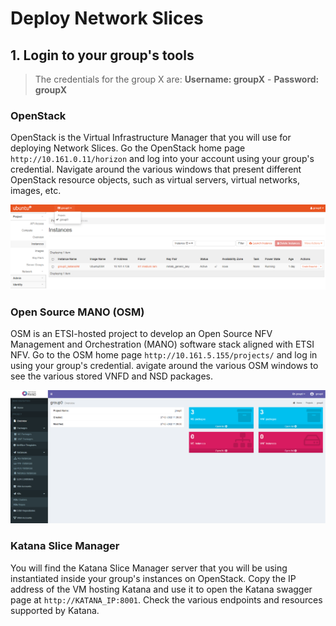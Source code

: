 # Deploy Network Slices

## 1. Login to your group's tools

> The credentials for the group X are: **Username: groupX** - **Password: groupX**

### OpenStack

OpenStack is the Virtual Infrastructure Manager that you will use for deploying Network Slices. Go the OpenStack home page `http://10.161.0.11/horizon` and log into your account using your group's credential. Navigate around the various windows that present different OpenStack resource objects, such as virtual servers, virtual networks, images, etc.

![OpenStack Home Page](images/openstack0.PNG)

### Open Source MANO (OSM)

OSM is an ETSI-hosted project to develop an Open Source NFV Management and Orchestration (MANO) software stack aligned with ETSI NFV. Go to the OSM home page `http://10.161.5.155/projects/` and log in using your group's credential. avigate around the various OSM windows to see the various stored VNFD and NSD packages.

![OSM Home Page](images/osm0.PNG)

### Katana Slice Manager

You will find the Katana Slice Manager server that you will be using instantiated inside your group's instances on OpenStack. Copy the IP address of the VM hosting Katana and use it to open the Katana swagger page at `http://KATANA_IP:8001`. Check the various endpoints and resources supported by Katana.
